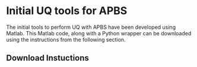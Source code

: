 # Initial UQ tools for APBS
The initial tools to perform UQ with APBS have been developed using Matlab. This Matlab code, along with a Python wrapper can be downloaded using the instructions from the following section.

## Download Instuctions
